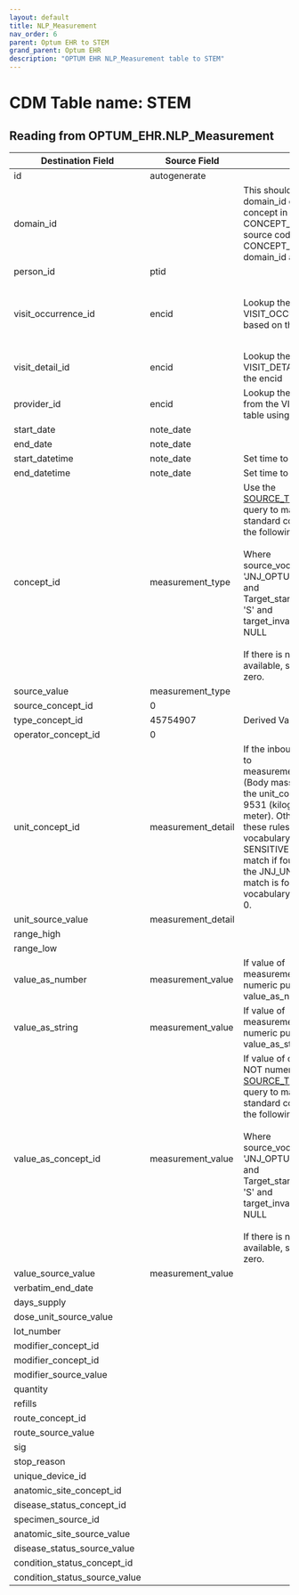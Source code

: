 ```yaml
---
layout: default
title: NLP_Measurement
nav_order: 6
parent: Optum EHR to STEM
grand_parent: Optum EHR
description: "OPTUM EHR NLP_Measurement table to STEM"
---
```


# CDM Table name: STEM

## Reading from OPTUM_EHR.NLP_Measurement

|     Destination Field    |     Source Field    |     Logic    |     Comment    |
|-|-|-|-|
| id | autogenerate  | | |
| domain_id |   | This should be the domain_id of the standard concept in the CONCEPT_ID field. If a source code is mapped to CONCEPT_ID 0, put the domain_id as Observation.| |
| person_id | ptid | | |
| visit_occurrence_id | encid | Lookup the VISIT_OCCURRENCE_ID based on the encid |If encid is blank then use note_date to determine which VISIT_OCCURRENCE_ID the diagnosis should be associated to|
| visit_detail_id| encid | Lookup the VISIT_DETAIL_ID based on the encid|If encid is blank then leave VISIT_DETAIL_ID blank|
| provider_id |  encid | Lookup the PROVIDER_ID from the VISIT_DETAIL table using the encid|If encid is blank then leave PROVIDER_ID blank|
| start_date | note_date  | | |
| end_date | note_date | | | 
| start_datetime | note_date | Set time to midnight| |
| end_datetime | note_date| Set time to midnight| |
| concept_id |measurement_type |Use the [SOURCE_TO_STANDARD](https://github.com/OHDSI/ETL-LambdaBuilder/blob/master/docs/Standard%20Queries/SOURCE_TO_STANDARD.sql) query to map the code to standard concept(s) with the following filters: <br> <br>  Where source_vocabulary_id = 'JNJ_OPTUM_EHR_NLPM'  and Target_standard_concept = 'S'  and target_invalid_reason is NULL<br><br>If there is no mapping available, set concept_id to zero.| |
|source_value|measurement_type|||
| source_concept_id |0 || |
| type_concept_id | 45754907  | Derived Value| | 
| operator_concept_id |0 | | |
| unit_concept_id | measurement_detail | If the inbound record maps to measurement_concept_id = (Body mass index), then set the unit_concept_id to 9531 (kilogram per square meter). Otherwise, follow these rules: Map to UCUM vocabulary using a CASE-SENSITIVE matching; if no match if found, match to the JNJ_UNITS STCM. If no match is found in either vocabulary, set this field to 0.| |
| unit_source_value | measurement_detail | | |
| range_high | |  | | 
| range_low |  | | |
| value_as_number | measurement_value | If value of measurement_value is numeric put in value_as_number| |
| value_as_string | measurement_value | If value of measurement_value is NOT numeric put in value_as_string | |
| value_as_concept_id | measurement_value |If value of obs_result is NOT numeric use the [SOURCE_TO_STANDARD](https://github.com/OHDSI/ETL-LambdaBuilder/blob/master/docs/Standard%20Queries/SOURCE_TO_STANDARD.sql) query to map the code to standard concept(s) with the following filters: <br> <br>  Where source_vocabulary_id = 'JNJ_OPTUM_EHR_LABRES'  and Target_standard_concept = 'S'  and target_invalid_reason is NULL<br><br>If there is no mapping available, set concept_id to zero. | |
| value_source_value | measurement_value | | |
| verbatim_end_date |   | | |
| days_supply |  | | |
| dose_unit_source_value |  | | |
| lot_number |  | | |
| modifier_concept_id |   | | |
| modifier_concept_id |  | | |
| modifier_source_value |  | | |
| quantity |  | | |
| refills |  | | |
| route_concept_id |  | | |
| route_source_value |  | | |
| sig |   | | |
| stop_reason |  | | |
| unique_device_id |  | | |
| anatomic_site_concept_id |  | | |
| disease_status_concept_id |   | | |
| specimen_source_id | | | |
| anatomic_site_source_value |  | | |
| disease_status_source_value |  | | |
| condition_status_concept_id | | | |
| condition_status_source_value | | | |
